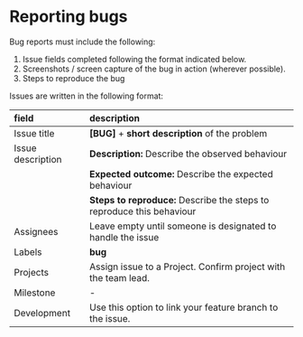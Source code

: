 # Reporting bugs

Bug reports must include the following:

1. Issue fields completed following the format indicated below.
2. Screenshots / screen capture of the bug in action (wherever possible).
3. Steps to reproduce the bug


Issues are written in the following format:

| field                                   | description                                                                                      |
|:----------------------------------------|:-------------------------------------------------------------------------------------------------|
| Issue title                             |  **[BUG]** + **short description** of the problem                                                |
| Issue description                       |  **Description:** Describe the observed behaviour                                                |
|                                         |  **Expected outcome:** Describe the expected behaviour                                           |
|                                         |  **Steps to reproduce:** Describe the steps to reproduce this behaviour                          |
| Assignees                               |  Leave empty until someone is designated to handle the issue                                     |
| Labels                                  |  **bug**                                                                                         |
| Projects                                |  Assign issue to a Project. Confirm project with the team lead.                                  |
| Milestone                               |  -                                                                                               |
| Development                             |  Use this option to link your feature branch to the issue.                                       |

